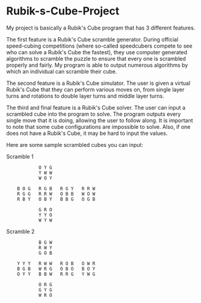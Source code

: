 # Rubik-s-Cube-Project

My project is basically a Rubik's Cube program that has 3 different features.

The first feature is a Rubik's Cube scramble generator.
During official speed-cubing competitions (where so-called speedcubers compete to see who can solve a Rubik's Cube the fastest), they use computer generated
algorithms to scramble the puzzle to ensure that every one is scrambled properly and fairly. My program is  able to output numerous algorithms by which an
individual can scramble their cube.

The second feature is a Rubik's Cube simulator.
The user is given a virtual Rubik's Cube that they can perform various moves on, from single layer turns and rotations to double layer turns and middle layer turns.

The third and final feature is a Rubik's Cube solver.
The user can input a scrambled cube into the program to solve. The program outputs every single move that it is doing, allowing the user to follow along.
It is important to note that some cube configurations are impossible to solve. Also, if one does not have a Rubik's Cube, it may be hard to input the values.

Here are some sample scrambled cubes you can input:

Scramble 1

                O Y G 
                Y W W 
                W O Y
                
        B O G   R G B   R G Y   R R W 
        R G G   R R W   O B B   W O W 
        R B Y   O B Y   B B G   O G B 
        
                G R O 
                Y Y O 
                W Y W 

Scramble 2

                B G W 
                R W Y 
                G O B 
        
        Y Y Y   R W W   R O B   O W R 
        B G B   W R G   O B O   B O Y 
        O Y Y   B B W   R R G   Y W G 
        
                O R G 
                G Y G 
                W R O 
